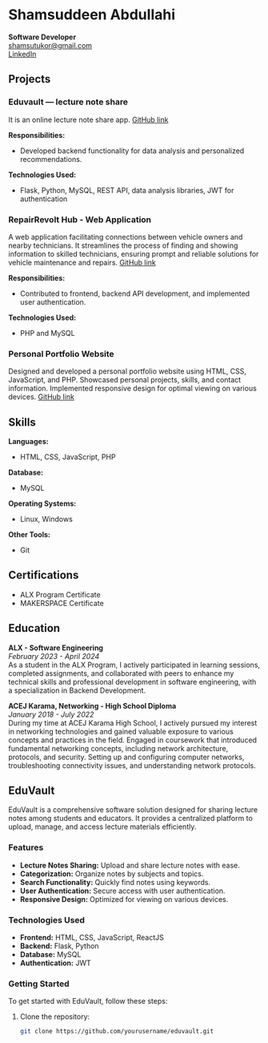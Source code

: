 # Shamsuddeen Abdullahi

**Software Developer**  
[shamsutukor@gmail.com](mailto:shamsutukor@gmail.com)  
[LinkedIn](https://www.linkedin.com/in/shamsuddeen-abdullahi-404377373/)

## Projects

### Eduvault — lecture note share
It is an online lecture note share app. [GitHub link](#)

**Responsibilities:**
- Developed backend functionality for data analysis and personalized recommendations.

**Technologies Used:**
- Flask, Python, MySQL, REST API, data analysis libraries, JWT for authentication

### RepairRevolt Hub - Web Application
A web application facilitating connections between vehicle owners and nearby technicians. It streamlines the process of finding and showing information to skilled technicians, ensuring prompt and reliable solutions for vehicle maintenance and repairs. [GitHub link](#)

**Responsibilities:**
- Contributed to frontend, backend API development, and implemented user authentication.

**Technologies Used:**
- PHP and MySQL

### Personal Portfolio Website
Designed and developed a personal portfolio website using HTML, CSS, JavaScript, and PHP. Showcased personal projects, skills, and contact information. Implemented responsive design for optimal viewing on various devices. [GitHub link](#)

## Skills

**Languages:**
- HTML, CSS, JavaScript, PHP

**Database:**
- MySQL

**Operating Systems:**
- Linux, Windows

**Other Tools:**
- Git

## Certifications
- ALX Program Certificate
- MAKERSPACE Certificate

## Education

**ALX - Software Engineering**  
*February 2023 - April 2024*  
As a student in the ALX Program, I actively participated in learning sessions, completed assignments, and collaborated with peers to enhance my technical skills and professional development in software engineering, with a specialization in Backend Development.

**ACEJ Karama, Networking - High School Diploma**  
*January 2018 - July 2022*  
During my time at ACEJ Karama High School, I actively pursued my interest in networking technologies and gained valuable exposure to various concepts and practices in the field. Engaged in coursework that introduced fundamental networking concepts, including network architecture, protocols, and security. Setting up and configuring computer networks, troubleshooting connectivity issues, and understanding network protocols.

## EduVault

EduVault is a comprehensive software solution designed for sharing lecture notes among students and educators. It provides a centralized platform to upload, manage, and access lecture materials efficiently.

### Features
- **Lecture Notes Sharing:** Upload and share lecture notes with ease.
- **Categorization:** Organize notes by subjects and topics.
- **Search Functionality:** Quickly find notes using keywords.
- **User Authentication:** Secure access with user authentication.
- **Responsive Design:** Optimized for viewing on various devices.

### Technologies Used
- **Frontend:** HTML, CSS, JavaScript, ReactJS
- **Backend:** Flask, Python
- **Database:** MySQL
- **Authentication:** JWT

### Getting Started

To get started with EduVault, follow these steps:

1. Clone the repository:
   ```sh
   git clone https://github.com/yourusername/eduvault.git
